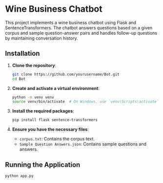 # Wine Business Chatbot

This project implements a wine business chatbot using Flask and SentenceTransformers. The chatbot answers questions based on a given corpus and sample question-answer pairs and handles follow-up questions by maintaining conversation history.

## Installation

1. **Clone the repository**:

    ```sh
    git clone https://github.com/yourusername/Bot.git
    cd Bot
    ```

2. **Create and activate a virtual environment**:

    ```sh
    python -m venv venv
    source venv/bin/activate  # On Windows, use `venv\Scripts\activate`
    ```

3. **Install the required packages**:

    ```sh
    pip install flask sentence-transformers
    ```

4. **Ensure you have the necessary files**:

    - `corpus.txt`: Contains the corpus text.
    - `Sample Question Answers.json`: Contains sample questions and answers.

## Running the Application

```sh
python app.py
```